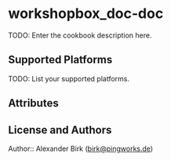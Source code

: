 # workshopbox_doc-doc

TODO: Enter the cookbook description here.

## Supported Platforms

TODO: List your supported platforms.

## Attributes

## License and Authors

Author:: Alexander Birk (<birk@pingworks.de>)
